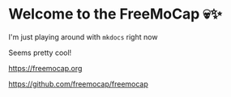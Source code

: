 # Welcome to the FreeMoCap 💀✨

I'm just playing around with `mkdocs` right now

Seems pretty cool!

https://freemocap.org

https://github.com/freemocap/freemocap